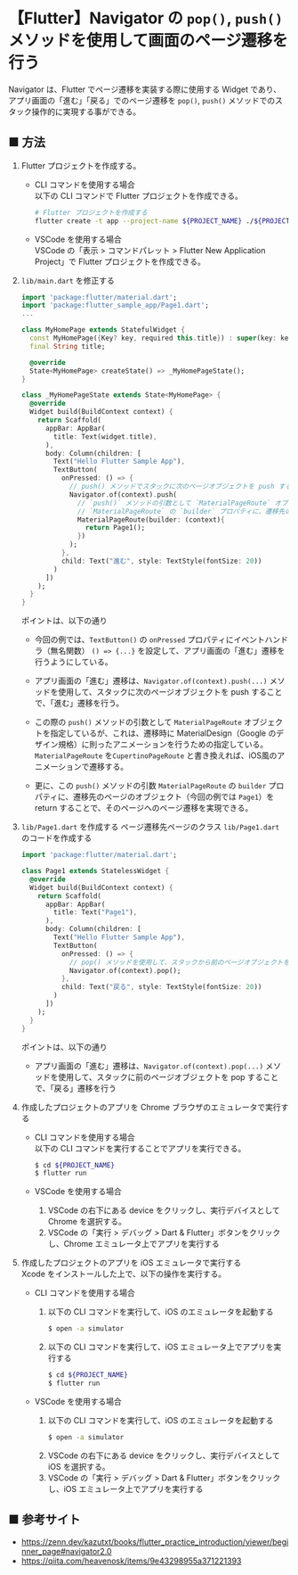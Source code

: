 # 【Flutter】Navigator の `pop()`, `push()` メソッドを使用して画面のページ遷移を行う

Navigator は、Flutter でページ遷移を実装する際に使用する Widget であり、アプリ画面の「進む」「戻る」でのページ遷移を `pop()`, `push()` メソッドでのスタック操作的に実現する事ができる。

## ■ 方法

1. Flutter プロジェクトを作成する。<br>
    - CLI コマンドを使用する場合<br>
      以下の CLI コマンドで Flutter プロジェクトを作成できる。
      ```sh
      # Flutter プロジェクトを作成する
      flutter create -t app --project-name ${PROJECT_NAME} ./${PROJECT_NAME}
      ```

    - VSCode を使用する場合<br>
      VSCode の「表示 > コマンドパレット > Flutter New Application Project」で Flutter プロジェクトを作成できる。

1. `lib/main.dart` を修正する
    ```dart
    import 'package:flutter/material.dart';
    import 'package:flutter_sample_app/Page1.dart';
    ...

    class MyHomePage extends StatefulWidget {
      const MyHomePage({Key? key, required this.title}) : super(key: key);
      final String title;

      @override
      State<MyHomePage> createState() => _MyHomePageState();
    }

    class _MyHomePageState extends State<MyHomePage> {
      @override
      Widget build(BuildContext context) {
        return Scaffold(
          appBar: AppBar(
            title: Text(widget.title),
          ),
          body: Column(children: [
            Text("Hello Flutter Sample App"),
            TextButton(
              onPressed: () => {
                // push() メソッドでスタックに次のページオブジェクトを push することで、「進む」遷移を行う
                Navigator.of(context).push(
                  // `push()` メソッドの引数として `MaterialPageRoute` オブジェクトを指定することで、MaterialDesign（Google のデザイン規格）に則ったアニメーションを行う
                  // `MaterialPageRoute` の `builder` プロパティに、遷移先のページのオブジェクト（今回の例では `Page1`）を return することで、そのページへのページ遷移を実現できる。
                  MaterialPageRoute(builder: (context){
                    return Page1();
                  })
                );
              },
              child: Text("進む", style: TextStyle(fontSize: 20))
            )
          ])
        );
      }
    }
    ```

    ポイントは、以下の通り

    - 今回の例では、`TextButton()` の `onPressed` プロパティにイベントハンドラ（無名関数） `() => {...}` を設定して、アプリ画面の「進む」遷移を行うようにしている。

    - アプリ画面の「進む」遷移は、`Navigator.of(context).push(...)` メソッドを使用して、スタックに次のページオブジェクトを push することで、「進む」遷移を行う。
    
    - この際の `push()` メソッドの引数として `MaterialPageRoute` オブジェクトを指定しているが、これは、遷移時に MaterialDesign（Google のデザイン規格）に則ったアニメーションを行うための指定している。`MaterialPageRoute` を`CupertinoPageRoute` と書き換えれば、iOS風のアニメーションで遷移する。

    - 更に、この `push()` メソッドの引数 `MaterialPageRoute` の `builder` プロパティに、遷移先のページのオブジェクト（今回の例では `Page1`）を return することで、そのページへのページ遷移を実現できる。


1. `lib/Page1.dart` を作成する
    ページ遷移先ページのクラス `lib/Page1.dart` のコードを作成する

    ```dart
    import 'package:flutter/material.dart';

    class Page1 extends StatelessWidget {
      @override
      Widget build(BuildContext context) {
        return Scaffold(
          appBar: AppBar(
            title: Text("Page1"),
          ),
          body: Column(children: [
            Text("Hello Flutter Sample App"),
            TextButton(
              onPressed: () => {
                // pop() メソッドを使用して、スタックから前のページオブジェクトを pop することで、「戻る」遷移を行う
                Navigator.of(context).pop();
              },
              child: Text("戻る", style: TextStyle(fontSize: 20))
            )
          ])
        );
      }
    }
    ```

    ポイントは、以下の通り

    - アプリ画面の「進む」遷移は、`Navigator.of(context).pop(...)` メソッドを使用して、スタックに前のページオブジェクトを pop することで、「戻る」遷移を行う

1. 作成したプロジェクトのアプリを Chrome ブラウザのエミュレータで実行する<br>
    - CLI コマンドを使用する場合<br>
      以下の CLI コマンドを実行することでアプリを実行できる。
      ```sh
      $ cd ${PROJECT_NAME}
      $ flutter run
      ```

    - VSCode を使用する場合<br>
      1. VSCode の右下にある device をクリックし、実行デバイスとして Chrome を選択する。
      1. VSCode の「実行 > デバッグ > Dart & Flutter」ボタンをクリックし、Chrome エミュレータ上でアプリを実行する

1. 作成したプロジェクトのアプリを iOS エミュレータで実行する<br>
    Xcode をインストールした上で、以下の操作を実行する。<br>

    - CLI コマンドを使用する場合<br>
      1. 以下の CLI コマンドを実行して、iOS のエミュレータを起動する
          ```sh
          $ open -a simulator
          ```
      1. 以下の CLI コマンドを実行して、iOS エミュレータ上でアプリを実行する
          ```sh
          $ cd ${PROJECT_NAME}
          $ flutter run
          ```

    - VSCode を使用する場合<br>
      1. 以下の CLI コマンドを実行して、iOS のエミュレータを起動する
          ```sh
          $ open -a simulator
          ```
      1. VSCode の右下にある device をクリックし、実行デバイスとして iOS を選択する。
      1. VSCode の「実行 > デバッグ > Dart & Flutter」ボタンをクリックし、iOS エミュレータ上でアプリを実行する


## ■ 参考サイト

- https://zenn.dev/kazutxt/books/flutter_practice_introduction/viewer/beginner_page#navigator2.0
- https://qiita.com/heavenosk/items/9e43298955a371221393
